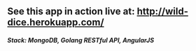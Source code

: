 ## See this app in action live at: http://wild-dice.herokuapp.com/

##### Stack: MongoDB, Golang RESTful API, AngularJS


